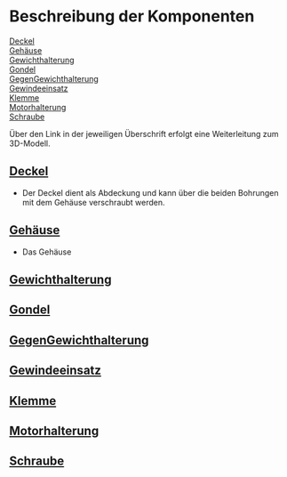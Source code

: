 # Beschreibung der Komponenten

[Deckel](#deckel)<br>
[Gehäuse](#gehäuse)<br>
[Gewichthalterung](#gewichthalterung)<br>
[Gondel](#gondel)<br>
[GegenGewichthalterung](#gegengewichthalterung)<br>
[Gewindeeinsatz](#gewindeeinsatz)<br>
[Klemme](#klemme)<br>
[Motorhalterung](#motorhalterung)<br>
[Schraube](#schraube)<br>

Über den Link in der jeweiligen Überschrift erfolgt eine Weiterleitung zum 3D-Modell.

## [Deckel](https://github.com/ync-ghr/polarplotter/blob/main/stl/1x_Deckel.stl)

- Der Deckel dient als Abdeckung und kann über die beiden Bohrungen mit dem Gehäuse verschraubt werden. 

## [Gehäuse](https://github.com/ync-ghr/polarplotter/blob/main/stl/1x_Geh%C3%A4use.stl)

- Das Gehäuse 

## [Gewichthalterung](https://github.com/ync-ghr/polarplotter/blob/main/stl/1x_Gewichthalterung.stl)

## [Gondel](https://github.com/ync-ghr/polarplotter/blob/main/stl/1x_Gondel.stl)

## [GegenGewichthalterung](https://github.com/ync-ghr/polarplotter/blob/main/stl/2x_GegenGewichthalterung.stl)

## [Gewindeeinsatz](https://github.com/ync-ghr/polarplotter/blob/main/stl/2x_Gewindeeinsatz.stl)

## [Klemme](https://github.com/ync-ghr/polarplotter/blob/main/stl/2x_Klemme.stl)

## [Motorhalterung](https://github.com/ync-ghr/polarplotter/blob/main/stl/2x_Motorhalterung.stl)

## [Schraube](https://github.com/ync-ghr/polarplotter/blob/main/stl/2x_Schraube.stl)

